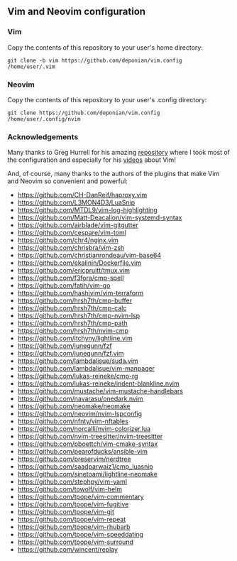 ## Vim and Neovim configuration

### Vim
Copy the contents of this repository to your user's home directory:

`git clone -b vim https://github.com/deponian/vim.config /home/user/.vim`

### Neovim
Copy the contents of this repository to your user's .config directory:

`git clone https://github.com/deponian/vim.config /home/user/.config/nvim`

### Acknowledgements
Many thanks to Greg Hurrell for his amazing [repository](https://github.com/wincent/wincent) where I took most of the configuration and especially for his [videos](https://www.youtube.com/channel/UCXPHFM88IlFn68OmLwtPmZA) about Vim!

And, of course, many thanks to the authors of the plugins that make Vim and Neovim so convenient and powerful:

- https://github.com/CH-DanReif/haproxy.vim                  
- https://github.com/L3MON4D3/LuaSnip                        
- https://github.com/MTDL9/vim-log-highlighting              
- https://github.com/Matt-Deacalion/vim-systemd-syntax       
- https://github.com/airblade/vim-gitgutter                  
- https://github.com/cespare/vim-toml                        
- https://github.com/chr4/nginx.vim                          
- https://github.com/chrisbra/vim-zsh                        
- https://github.com/christianrondeau/vim-base64             
- https://github.com/ekalinin/Dockerfile.vim                 
- https://github.com/ericpruitt/tmux.vim                     
- https://github.com/f3fora/cmp-spell                        
- https://github.com/fatih/vim-go                            
- https://github.com/hashivim/vim-terraform                  
- https://github.com/hrsh7th/cmp-buffer                      
- https://github.com/hrsh7th/cmp-calc                        
- https://github.com/hrsh7th/cmp-nvim-lsp                    
- https://github.com/hrsh7th/cmp-path                        
- https://github.com/hrsh7th/nvim-cmp                        
- https://github.com/itchyny/lightline.vim                   
- https://github.com/junegunn/fzf                            
- https://github.com/junegunn/fzf.vim                        
- https://github.com/lambdalisue/suda.vim                    
- https://github.com/lambdalisue/vim-manpager                
- https://github.com/lukas-reineke/cmp-rg                    
- https://github.com/lukas-reineke/indent-blankline.nvim     
- https://github.com/mustache/vim-mustache-handlebars        
- https://github.com/navarasu/onedark.nvim                   
- https://github.com/neomake/neomake                         
- https://github.com/neovim/nvim-lspconfig                   
- https://github.com/nfnty/vim-nftables                      
- https://github.com/norcalli/nvim-colorizer.lua             
- https://github.com/nvim-treesitter/nvim-treesitter         
- https://github.com/pboettch/vim-cmake-syntax               
- https://github.com/pearofducks/ansible-vim                 
- https://github.com/preservim/nerdtree                      
- https://github.com/saadparwaiz1/cmp_luasnip                
- https://github.com/sinetoami/lightline-neomake             
- https://github.com/stephpy/vim-yaml                        
- https://github.com/towolf/vim-helm                         
- https://github.com/tpope/vim-commentary                    
- https://github.com/tpope/vim-fugitive                      
- https://github.com/tpope/vim-git                           
- https://github.com/tpope/vim-repeat                        
- https://github.com/tpope/vim-rhubarb                       
- https://github.com/tpope/vim-speeddating                   
- https://github.com/tpope/vim-surround                      
- https://github.com/wincent/replay                          
